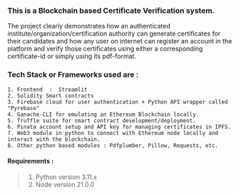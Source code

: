 ### This is a Blockchain based Certificate Verification system. 
The project clearly demonstrates how an authenticated institute/organization/certification authority can generate certificates for their candidates and how any user on internet can register an account in the platform and verify those certificates using either a  corresponding certificate-id or simply using its pdf-format.

### Tech Stack or Frameworks used are : 

```
1. Frontend  :  Streamlit 
2. Solidity Smart contracts 
3. Firebase cloud for user authentication + Python API wrapper called "Pyrebase"
4. Ganache-CLI for emulating an Ethereum Blockchain locally. 
5. Truffle suite for smart contract development/deployment. 
6. Pinata account setup and API key for managing certificates in IPFS. 
7. Web3 module in python to connect with Ethereum node locally and interact with the blockchain. 
8. Other python based modules : Pdfplumber, Pillow, Requests, etc.
```

#### Requirements : 
> 1. Python version 3.11.x
> 2. Node version 21.0.0



